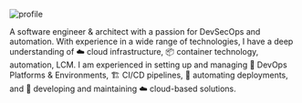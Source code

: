 ![profile](https://github.com/joriskuijpers/joriskuijpers/assets/7311629/2e4740ff-23d1-4c7c-92e9-3ac9c0d5cc43)

A software engineer & architect with a passion for DevSecOps and automation. With experience in a wide range of technologies, I have a deep understanding of ☁️ cloud infrastructure, 📦 container technology, automation, LCM. I am experienced in setting up and managing 🎉 DevOps Platforms & Environments, 🏗 CI/CD pipelines, 🤖 automating deployments, and 🧪 developing and maintaining ☁️ cloud-based solutions.
